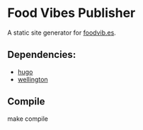 # Food Vibes Publisher

A static site generator for [foodvib.es](http://foodvib.es).

## Dependencies:

- [hugo](https://github.com/spf13/hugo)
- [wellington](https://github.com/wellington/wellington)

## Compile

  make compile
